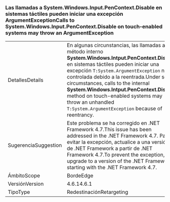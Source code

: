 ### <a name="calls-to-systemwindowsinputpencontextdisable-on-touch-enabled-systems-may-throw-an-argumentexception"></a><span data-ttu-id="230cf-101">Las llamadas a System.Windows.Input.PenContext.Disable en sistemas táctiles pueden iniciar una excepción ArgumentException</span><span class="sxs-lookup"><span data-stu-id="230cf-101">Calls to System.Windows.Input.PenContext.Disable on touch-enabled systems may throw an ArgumentException</span></span>

|   |   |
|---|---|
|<span data-ttu-id="230cf-102">Detalles</span><span class="sxs-lookup"><span data-stu-id="230cf-102">Details</span></span>|<span data-ttu-id="230cf-103">En algunas circunstancias, las llamadas al método interno <strong>System.Windows.Intput.PenContext.Disable</strong> en sistemas táctiles pueden iniciar una excepción <code>T:System.ArgumentException</code> no controlada debido a la reentrada.</span><span class="sxs-lookup"><span data-stu-id="230cf-103">Under some circumstances, calls to the internal <strong>System.Windows.Intput.PenContext.Disable</strong> method on touch-enabled systems may throw an unhandled <code>T:System.ArgumentException</code> because of reentrancy.</span></span>|
|<span data-ttu-id="230cf-104">Sugerencia</span><span class="sxs-lookup"><span data-stu-id="230cf-104">Suggestion</span></span>|<span data-ttu-id="230cf-105">Este problema se ha corregido en .NET Framework 4.7.</span><span class="sxs-lookup"><span data-stu-id="230cf-105">This issue has been addressed in the .NET Framework 4.7.</span></span> <span data-ttu-id="230cf-106">Para evitar la excepción, actualice a una versión de .NET Framework a partir de .NET Framework 4.7.</span><span class="sxs-lookup"><span data-stu-id="230cf-106">To prevent the exception, upgrade to a version of the .NET Framework starting with the .NET Framework 4.7.</span></span>|
|<span data-ttu-id="230cf-107">Ámbito</span><span class="sxs-lookup"><span data-stu-id="230cf-107">Scope</span></span>|<span data-ttu-id="230cf-108">Borde</span><span class="sxs-lookup"><span data-stu-id="230cf-108">Edge</span></span>|
|<span data-ttu-id="230cf-109">Versión</span><span class="sxs-lookup"><span data-stu-id="230cf-109">Version</span></span>|<span data-ttu-id="230cf-110">4.6.1</span><span class="sxs-lookup"><span data-stu-id="230cf-110">4.6.1</span></span>|
|<span data-ttu-id="230cf-111">Tipo</span><span class="sxs-lookup"><span data-stu-id="230cf-111">Type</span></span>|<span data-ttu-id="230cf-112">Redestinación</span><span class="sxs-lookup"><span data-stu-id="230cf-112">Retargeting</span></span>|

